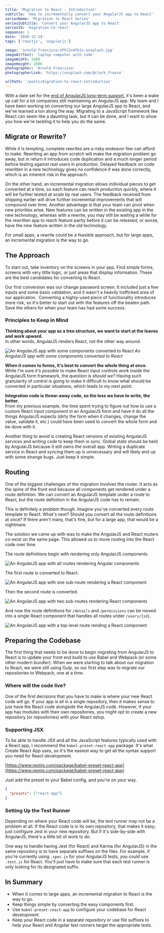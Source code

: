 ```yaml
---
title: 'Migration to React - Introduction'
subtitle: 'How to incrementally convert your AngularJS app to React'
seriesName: 'Migration to React Series'
seriesSubtitle: 'Convert your AngularJS app to React'
seriesId: 'migration-to-react'
sequence: 1
date: '2020-12-24'
tags: ['reactjs', 'angularjs']

image: 'arnold-francisca-nPhl2x4fk2s-unsplash.jpg'
imageAltText: 'laptop computer with code'
imageWidth: 2400
imageHeight: 1600
photographer: 'Arnold Francisca'
photographerLink: 'https://unsplash.com/@clark_fransa'

urlPath: '/posts/migration-to-react-introduction'
---
```


With a date set for the
[end of AngularJS long-term support](https://blog.angular.io/stable-angularjs-and-long-term-support-7e077635ee9c),
it's been a wake up call for a lot companies still maintaining an
AngularJS app. My team and I have been working on converting our
large AngularJS app to React, and we've learned a ton along the way.
Migrating to a JavaScript framework like React can seem like a
daunting task, but it can be done, and I want to show you how we're
tackling it to help you do the same.

## Migrate or Rewrite?

While it is tempting, complete rewrites are a risky endeavor few can
afford to make. Rewriting an app from scratch will make the
migration problem go away, but in return it introduces code
duplication and a much longer period before testing against real
users in production. Delayed feedback on code rewritten in a new
technology gives no confidence it was done correctly, which is an
inherent risk in the approach.

On the other hand, an incremental migration allows individual pieces
to get converted at a time, so each feature can reach production
quickly, where it will be further tested _at scale_ by real users.
The feedback received from shipping earlier will drive further
incremental improvements that will compound over time. Another
advantage is that your team can pivot when new priorities arise. New
features can be written in the existing app in the new technology,
whereas with a rewrite, you may still be waiting a while for the
rewritten app to reach feature parity before it can be released, or
worse, have the new feature written in the old technology.

For small apps, a rewrite could be a feasible approach, but for
large apps, an incremental migration is the way to go.

## The Approach

To start out, take inventory on the screens in your app. Find simple
forms, screens with very little logic, or just areas that display
information. These are the best candidates for converting to React.

Our first conversion was our change password screen. It included
just a few inputs and some basic validation, and it wasn't a heavily
trafficked area of our application.  Converting a highly-used piece
of functionality introduces more risk, so it's better to start out
with the features off the beaten path. Save the others for when your
team has had some success.

### Principles to Keep in Mind

**Thinking about your app as a tree structure, we want to start at
the leaves and work upward.**  
In other words, AngularJS renders React, not the other way around.

![An AngularJS app with some components converted to React](/images/reactRootDiagram.png)
_An AngularJS app with some components converted to React_

**When it comes to forms, it's best to convert the whole thing at
once.**  
While I'm sure _it's possible_ to make React input controls work
inside the AngularJS form framework, the question is _should we?_
Having such granularity of control is going to make it difficult to
know what should be converted in particular situations, which leads
to my next point.

**Integration code is throw-away code, so the less we have to write,
the better.**  
From my previous example, the time spent trying to figure out how to
use a custom React input component in an AngularJS form and have it
do all the things AngularJS expects (dirty the form when it changes,
change the value, validate it, etc.) could have been used to convert
the whole form and be done with it.

Another thing to avoid is creating React versions of existing
AngularJS services and writing code to keep them in sync. Global
state should be held by AngularJS because it still owns the overall
app. Writing a duplicate service in React and syncing them up is
unnecessary and will likely end up with some strange bugs. Just keep
it simple.

## Routing

One of the biggest challenges of the migration involves the router.
It acts as the spine of the front end because all components get
rendered under a route definition. We can convert an AngularJS
template under a route to React, but the route definition in the
AngularJS code has to remain.

This is definitely a problem though. Imagine you've converted every
route template to React. What's next? Should you convert all the
route definitions at once? If there aren't many, that's fine, but
for a large app, that would be a nightmare.

The solution we came up with was to make the AngularJS and React
routers co-exist on the same page. This allowed us to move routing
into the React code over time.

The route definitions begin with rendering only AngularJS
components.

![An AngularJS app with all routes rendering Angular components](/images/angularToReactRouting1.png)

The first route is converted to React.

![An AngularJS app with one sub-route rendering a React component](/images/angularToReactRouting2.png)

Then the second route is converted.

![An AngularJS app with two sub-routes rendering React components](/images/angularToReactRouting3.png)

And now the route definitions for `/details` and `/permissions` can
be moved into a single React component that handles all routes under
`/users/{id}`.

![An AngularJS app with a top-level route rending a React component](/images/angularToReactRouting4.png)

## Preparing the Codebase

The first thing that needs to be done to begin migrating from
AngularJS to React is to update your front end build to use Babel
and Webpack (or some other modern bundler). When we were starting to
talk about our migration to React, we were still using Gulp, so our
first step was to migrate our repositories to Webpack, one at a
time.

### Where will the code live?

One of the first decisions that you have to make is where your new
React code will go. If your app is all in a single repository, then
it makes sense to just have the React code alongside the AngularJS
code. However, if your app has modules with their own repositories,
you might opt to create a new repository (or repositories) with your
React setup.

### Supporting JSX

To be able to handle JSX and all the JavaScript features typically
used with a React app, I recommend the `babel-preset-react-app`
package. It's what Create React App uses, so it's the easiest way to
get all the syntax support you need for React development.

[https://www.npmjs.com/package/babel-preset-react-app](https://www.npmjs.com/package/babel-preset-react-app)

Just add the preset to your Babel config, and you're on your way.

```json
{
  "presets": ["react-app"]
}
```

### Setting Up the Test Runner

Depending on where your React code will be, the test runner may not
be a problem at all. If the React code is in its own repository,
that makes it easy; just configure Jest in your new repository. But
if it's side-by-side with AngularJS, there's a little bit of work to
do.

One way to handle having Jest (for React) and Karma (for AngularJS)
in the same repository is to have separate suffixes on the files.
For example, if you're currently using `.spec.js` for your AngularJS
tests, you could use `.test.js` for React. You'll just have to make
sure that each test runner is only looking for its designated
suffix.

## In Summary

- When it comes to large apps, an incremental migration to React is
  the way to go.
- Keep things simple by converting the easy components first.
- Use `babel-preset-react-app` to configure your codebase for React
  development.
- Keep your React code in a separate repository or use file suffixes
  to help your React and Angular test runners target the appropriate
  tests.

